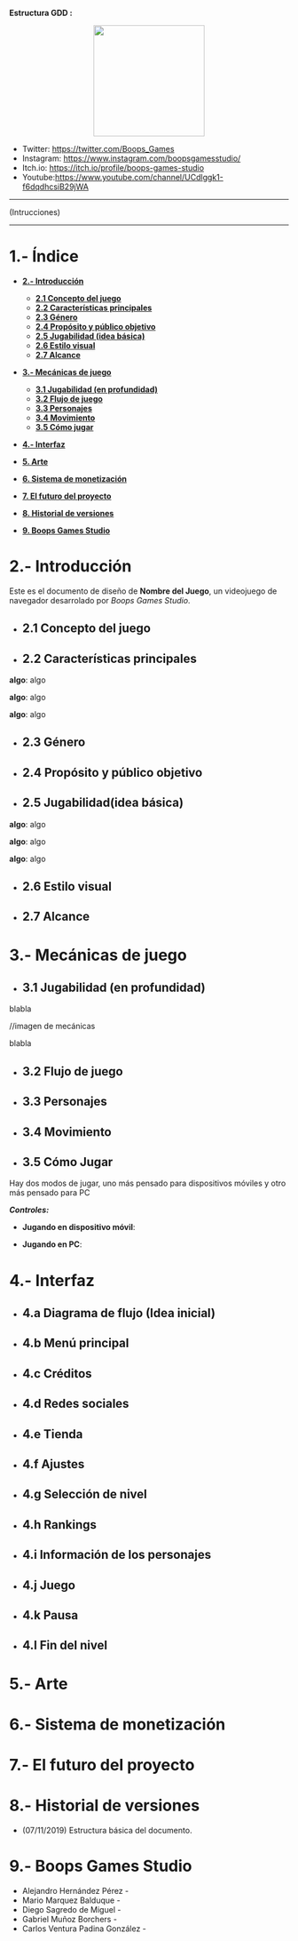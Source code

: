 __Estructura GDD :__ 
 
<p align="center">
  <img src="Arte/31B9A9B0-C7EA-449F-A336-57E720E593D2.png" width="200">
</p>

* Twitter: https://twitter.com/Boops_Games
* Instagram: https://www.instagram.com/boopsgamesstudio/
* Itch.io: https://itch.io/profile/boops-games-studio
* Youtube:https://www.youtube.com/channel/UCdlggk1-f6dqdhcsiB29jWA

___

(Intrucciones)


___

# 1.- Índice

+ __[2.- Introducción](#intro)__
	+ __[2.1 Concepto del juego](#game_concept)__
	+ __[2.2 Características principales](#main_features)__
	+ __[2.3 Género](#genre)__
	+ __[2.4 Propósito y público objetivo](#target)__
	+ __[2.5 Jugabilidad (idea básica)](#basic_gameplay)__
	+ __[2.6 Estilo visual](#visual_style)__
	+ __[2.7 Alcance](#reach)__
	
+ __[3.- Mecánicas de juego](#mechanics)__
	+ __[3.1 Jugabilidad (en profundidad)](#gameplay)__
	+ __[3.2 Flujo de juego](#game_flow)__
	+ __[3.3 Personajes](#characters)__
	+ __[3.4 Movimiento](#movement)__
	+ __[3.5 Cómo jugar](#controls)__
	
+ __[4.- Interfaz](#interface)__

+ __[5. Arte](#art)__

+ __[6. Sistema de monetización](#money)__

+ __[7. El futuro del proyecto](#future)__

+ __[8. Historial de versiones](#changelog)__

+ __[9. Boops Games Studio](#credits)__

# <a name="intro"></a>2.- Introducción

Este es el documento de diseño de **Nombre del Juego**, un videojuego de navegador desarrolado por _Boops Games Studio_.
	
+ ## <a name="game_concept"></a> 2.1 Concepto del juego	

	
+ ## <a name="main_features"></a>2.2 Características principales		
	
**algo**: algo

**algo**: algo

**algo**: algo
	
+ ## 2.3 <a name="genre"></a>Género	
	

	
+ ## <a name="target"></a>2.4 Propósito y público objetivo
	


+ ## <a name="basic_gameplay"></a>2.5 Jugabilidad(idea básica)
	
**algo**: algo

**algo**: algo

**algo**: algo
	
+ ## <a name="visual_style"></a>2.6 Estilo visual	
	
	
+ ## <a name="reach"></a>2.7 Alcance
	


# <a name="mechanics"></a>3.- Mecánicas de juego

+ ## <a name="gameplay"></a>3.1 Jugabilidad (en profundidad)	
	
blabla

//imagen de mecánicas


blabla

+ ## <a name="game_flow"></a>3.2 Flujo de juego	
	


+ ## <a name="characters"></a>3.3 Personajes		
	


+ ## <a name="movement"></a>3.4 Movimiento
	


+ ## <a name="controls"></a>3.5 Cómo Jugar

Hay dos modos de jugar, uno más pensado para dispositivos móviles y otro más pensado para PC

***Controles:***

* **Jugando en dispositivo móvil**: 

* **Jugando en PC**: 


# <a name="interface"></a>4.- Interfaz

+ ## 4.a Diagrama de flujo (Idea inicial)	



+ ## 4.b Menú principal



+ ## 4.c Créditos	




+ ## 4.d Redes sociales



+ ## 4.e Tienda	



+ ## 4.f Ajustes	



+ ## 4.g Selección de nivel	



+ ## 4.h Rankings	



+ ## 4.i Información de los personajes	



+ ## 4.j Juego	


+ ## 4.k Pausa	




+ ## 4.l Fin del nivel




# <a name="art"></a>5.- Arte 



# <a name="money"></a>6.- Sistema de monetización



# <a name="future"></a>7.- El futuro del proyecto



# <a name="changelog"></a>8.- Historial de versiones

+ (07/11/2019) Estructura básica del documento.


# <a name="credits"></a>9.- Boops Games Studio

+ Alejandro Hernández Pérez -
+ Mario Marquez Balduque - 
+ Diego Sagredo de Miguel - 
+ Gabriel Muñoz Borchers - 
+ Carlos Ventura Padina González - 

